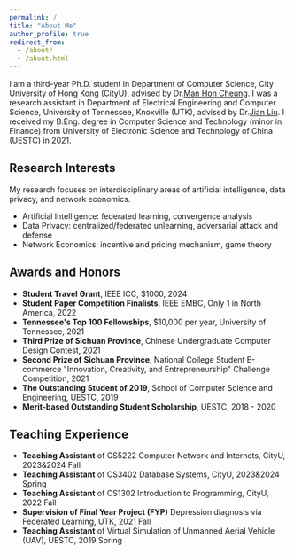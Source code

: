 ```yaml
---
permalink: /
title: "About Me"
author_profile: true
redirect_from: 
  - /about/
  - /about.html
---
```


I am a third-year Ph.D. student in Department of Computer Science, City University of Hong Kong (CityU), advised by Dr.[Man Hon Cheung](https://www.cs.cityu.edu.hk/~mhcheung/index.htm). I was a research assistant in Department of Electrical Engineering and Computer Science, University of Tennessee, Knoxville (UTK), advised by Dr.[Jian Liu](https://web.eecs.utk.edu/~jliu/). I received my B.Eng. degree in Computer Science and Technology (minor in Finance) from University of Electronic Science and Technology of China (UESTC) in 2021.


Research Interests
------
My research focuses on interdisciplinary areas of artificial intelligence, data privacy, and network economics.
- Artificial Intelligence: federated learning, convergence analysis
- Data Privacy: centralized/federated unlearning, adversarial attack and defense
- Network Economics: incentive and pricing mechanism, game theory

Awards and Honors
------
- **Student Travel Grant**, IEEE ICC, \$1000, 2024
- **Student Paper Competition Finalists**, IEEE EMBC, Only 1 in North America, 2022
- **Tennessee's Top 100 Fellowships**, \$10,000 per year, University of Tennessee, 2021
- **Third Prize of Sichuan Province**, Chinese Undergraduate Computer Design Contest, 2021
- **Second Prize of Sichuan Province**, National College Student E-commerce "Innovation, Creativity, and Entrepreneurship" Challenge Competition, 2021
- **The Outstanding Student of 2019**, School of Computer Science and Engineering, UESTC, 2019
- **Merit-based Outstanding Student Scholarship**, UESTC, 2018 - 2020
    

Teaching Experience
------
- **Teaching Assistant** of CS5222 Computer Network and Internets, CityU, 2023\&2024 Fall
- **Teaching Assistant** of CS3402 Database Systems, CityU, 2023\&2024 Spring
- **Teaching Assistant** of CS1302 Introduction to Programming, CityU, 2022 Fall
- **Supervision of Final Year Project (FYP)** Depression diagnosis via Federated Learning, UTK, 2021 Fall
- **Teaching Assistant** of Virtual Simulation of Unmanned Aerial Vehicle (UAV), UESTC, 2019 Spring


